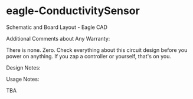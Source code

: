 # eagle-ConductivitySensor
Schematic and Board Layout - Eagle CAD

Additional Comments about Any Warranty:

There is none. Zero. Check everything about this circuit design before you power on anything. If you zap a controller or yourself, that's on you.

Design Notes:



Usage Notes:


TBA
